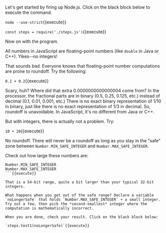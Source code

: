 Let's get started by firing up Node.js. Click on the black block below to execute the command.

`node --use-strict`{{execute}}

`const steps = require('./steps.js')`{{execute}}

Now on with the program. 

All numbers in JavaScript are floating-point numbers (like `double` in Java or C++). Yikes--no integers!

That sounds bad. Everyone knows that floating-point number computations are prone to roundoff. Try the following:

`0.1 + 0.2`{{execute}}

Scary, huh? Where did that extra 0.0000000000000004 come from? In the processor, the fractional parts are in binary (0.5, 0.25, 0.125, etc.) instead of decimal (0.1, 0.01, 0.001, etc.) There is no exact binary representation of 1/10 in binary, just like there is no exact representation of 1/3 in decimal. So, roundoff is unavoidable. In JavaScript, it's no different from Java or C++.

But with integers, there is actually not a problem. Try:

`10 + 20`{{execute}}

No roundoff. There will never be a roundoff as long as you stay in the "safe" zone between `Number.MIN_SAFE_INTEGER` and `Number.MAX_SAFE_INTEGER`. 

Check out how large these numbers are:

```
Number.MIN_SAFE_INTEGER
Number.MAX_SAFE_INTEGER
```{{execute}}

That is a 54-bit range, quite a bit larger than your typical 32-bit integers.

What happens when you get out of the safe range? Declare a variable `noLongerSafe` that holds `Number.MAX_SAFE_INTEGER` + a small integer. Try out a few, then pick the *second-smallest* integer where the computation is mathematically incorrect.

When you are done, check your result. Click on the black block below:

`steps.test1(noLongerSafe)`{{execute}}







